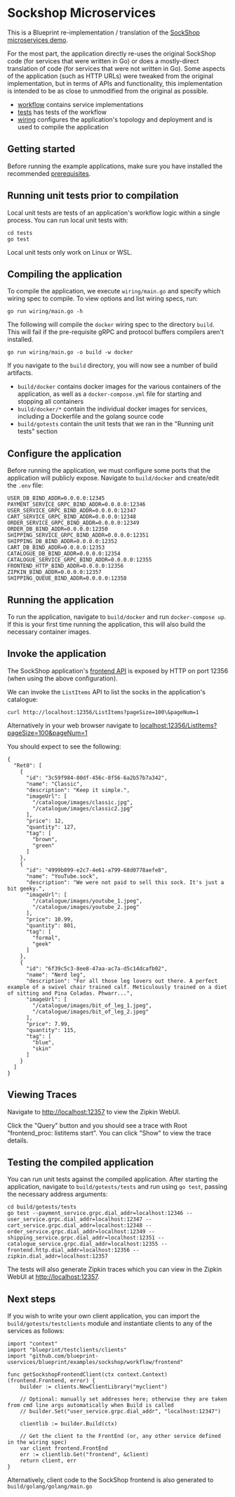 # Sockshop Microservices

This is a Blueprint re-implementation / translation of the [SockShop microservices demo](https://microservices-demo.github.io).

For the most part, the application directly re-uses the original SockShop code (for services that were written in Go) or does a mostly-direct translation of code (for services that were not written in Go).  Some aspects of the application (such as HTTP URLs) were tweaked from the original implementation, but in terms of APIs and functionality, this implementation is intended to be as close to unmodified from the original as possible.

* [workflow](workflow) contains service implementations
* [tests](tests) has tests of the workflow
* [wiring](wiring) configures the application's topology and deployment and is used to compile the application

## Getting started

Before running the example applications, make sure you have installed the recommended [prerequisites](requirements.md).

## Running unit tests prior to compilation

Local unit tests are tests of an application's workflow logic within a single process.  You can run local unit tests with:

```
cd tests
go test
```

Local unit tests only work on Linux or WSL.


## Compiling the application

To compile the application, we execute `wiring/main.go` and specify which wiring spec to compile.  To view options and list wiring specs, run:

```
go run wiring/main.go -h
```

The following will compile the `docker` wiring spec to the directory `build`.  This will fail if the pre-requisite gRPC and protocol buffers compilers aren't installed.

```
go run wiring/main.go -o build -w docker
```

If you navigate to the `build` directory, you will now see a number of build artifacts.
* `build/docker` contains docker images for the various containers of the application, as well as a `docker-compose.yml` file for starting and stopping all containers
* `build/docker/*` contain the individual docker images for services, including a Dockerfile and the golang source code
* `build/gotests` contain the unit tests that we ran in the "Running unit tests" section

## Configure the application

Before running the application, we must configure some ports that the application will publicly expose.  Navigate to `build/docker` and create/edit the `.env` file:

```
USER_DB_BIND_ADDR=0.0.0.0:12345
PAYMENT_SERVICE_GRPC_BIND_ADDR=0.0.0.0:12346
USER_SERVICE_GRPC_BIND_ADDR=0.0.0.0:12347
CART_SERVICE_GRPC_BIND_ADDR=0.0.0.0:12348
ORDER_SERVICE_GRPC_BIND_ADDR=0.0.0.0:12349
ORDER_DB_BIND_ADDR=0.0.0.0:12350
SHIPPING_SERVICE_GRPC_BIND_ADDR=0.0.0.0:12351
SHIPPING_DB_BIND_ADDR=0.0.0.0:12352
CART_DB_BIND_ADDR=0.0.0.0:12353
CATALOGUE_DB_BIND_ADDR=0.0.0.0:12354
CATALOGUE_SERVICE_GRPC_BIND_ADDR=0.0.0.0:12355
FRONTEND_HTTP_BIND_ADDR=0.0.0.0:12356
ZIPKIN_BIND_ADDR=0.0.0.0:12357
SHIPPING_QUEUE_BIND_ADDR=0.0.0.0:12358
```

## Running the application

To run the application, navigate to `build/docker` and run `docker-compose up`.  If this is your first time running the application, this will also build the necessary container images.

## Invoke the application

The SockShop application's [frontend API](workflow/frontend) is exposed by HTTP on port 12356 (when using the above configuration).

We can invoke the `ListItems` API to list the socks in the application's catalogue:

```
curl http://localhost:12356/ListItems?pageSize=100\&pageNum=1
```

Alternatively in your web browser navigate to [localhost:12356/ListItems?pageSize=100&pageNum=1](http://localhost:12356/ListItems?pageSize=3&pageNum=1)

You should expect to see the following:

```
{
  "Ret0": [
    {
      "id": "3c59f984-80df-456c-8f56-6a2b57b7a342",
      "name": "Classic",
      "description": "Keep it simple.",
      "imageUrl": [
        "/catalogue/images/classic.jpg",
        "/catalogue/images/classic2.jpg"
      ],
      "price": 12,
      "quantity": 127,
      "tag": [
        "brown",
        "green"
      ]
    },
    {
      "id": "4999b899-e2c7-4e61-a799-68d0778aefe8",
      "name": "YouTube.sock",
      "description": "We were not paid to sell this sock. It's just a bit geeky.",
      "imageUrl": [
        "/catalogue/images/youtube_1.jpeg",
        "/catalogue/images/youtube_2.jpeg"
      ],
      "price": 10.99,
      "quantity": 801,
      "tag": [
        "formal",
        "geek"
      ]
    },
    {
      "id": "6f39c5c3-8ee8-47aa-ac7a-d5c14dcafb02",
      "name": "Nerd leg",
      "description": "For all those leg lovers out there. A perfect example of a swivel chair trained calf. Meticulously trained on a diet of sitting and Pina Coladas. Phwarr...",
      "imageUrl": [
        "/catalogue/images/bit_of_leg_1.jpeg",
        "/catalogue/images/bit_of_leg_2.jpeg"
      ],
      "price": 7.99,
      "quantity": 115,
      "tag": [
        "blue",
        "skin"
      ]
    }
  ]
}
```

## Viewing Traces

Navigate to [http://localhost:12357](http://localhost:12357) to view the Zipkin WebUI.

Click the "Query" button and you should see a trace with Root "frontend_proc: listitems start".  You can click "Show" to view the trace details.

## Testing the compiled application

You can run unit tests against the compiled application.  After starting the application, navigate to `build/gotests/tests` and run using `go test`, passing the necessary address arguments:

```
cd build/gotests/tests
go test --payment_service.grpc.dial_addr=localhost:12346 --user_service.grpc.dial_addr=localhost:12347 --cart_service.grpc.dial_addr=localhost:12348 --order_service.grpc.dial_addr=localhost:12349 --shipping_service.grpc.dial_addr=localhost:12351 --catalogue_service.grpc.dial_addr=localhost:12355 --frontend.http.dial_addr=localhost:12356 --zipkin.dial_addr=localhost:12357
```

The tests will also generate Zipkin traces which you can view in the Zipkin WebUI at [http://localhost:12357](http://localhost:12357).

## Next steps

If you wish to write your own client application, you can import the `build/gotests/testclients` module and instantiate clients to any of the services as follows:

```
import "context"
import "blueprint/testclients/clients"
import "github.com/blueprint-uservices/blueprint/examples/sockshop/workflow/frontend"

func getSockshopFrontendClient(ctx context.Context) (frontend.Frontend, error) {
    builder := clients.NewClientLibrary("myclient")

    // Optional: manually set addresses here; otherwise they are taken from cmd line args automatically when Build is called
    // builder.Set("user_service.grpc.dial_addr", "localhost:12347")

    clientlib := builder.Build(ctx)

    // Get the client to the FrontEnd (or, any other service defined in the wiring spec)
    var client frontend.FrontEnd
    err := clientlib.Get("frontend", &client)
    return client, err
}
```

Alternatively, client code to the SockShop frontend is also generated to `build/golang/golang/main.go`